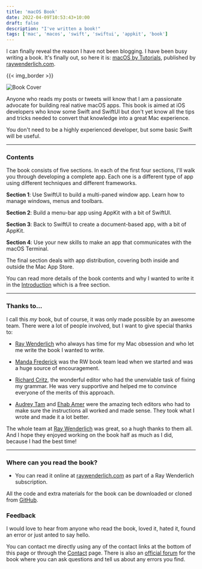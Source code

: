 ```yaml
---
title: 'macOS Book'
date: 2022-04-09T10:53:43+10:00
draft: false
description: "I've written a book!"
tags: ['mac', 'macos', 'swift', 'swiftui', 'appkit', 'book']
---
```


I can finally reveal the reason I have not been blogging. I have been busy writing a book. It's finally out, so here it is: [macOS by Tutorials][1], published by [raywenderlich.com][2].

<!--more-->

{{< img_border >}}

![Book Cover][i1]

Anyone who reads my posts or tweets will know that I am a passionate advocate for building real native macOS apps. This book is aimed at iOS developers who know some Swift and SwiftUI but don't yet know all the tips and tricks needed to convert that knowledge into a great Mac experience.

You don't need to be a highly experienced developer, but some basic Swift will be useful.

---

### Contents

The book consists of five sections. In each of the first four sections, I'll walk you through developing a complete app. Each one is a different type of app using different techniques and different frameworks.

**Section 1**: Use SwiftUI to build a multi-paned window app. Learn how to manage windows, menus and toolbars.

**Section 2**: Build a menu-bar app using AppKit with a bit of SwiftUI.

**Section 3**: Back to SwiftUI to create a document-based app, with a bit of AppKit.

**Section 4**: Use your new skills to make an app that communicates with the macOS Terminal.

The final section deals with app distribution, covering both inside and outside the Mac App Store.

You can read more details of the book contents and why I wanted to write it in the [Introduction][3] which is a free section.

---

### Thanks to...

I call this _my_ book, but of course, it was only made possible by an awesome team. There were a lot of people involved, but I want to give special thanks to:

- [Ray Wenderlich][13] who always has time for my Mac obsession and who let me write the book I wanted to write.

- [Manda Frederick][9] was the RW book team lead when we started and was a huge source of encouragement.
- [Richard Critz][10], the wonderful editor who had the unenviable task of fixing my grammar. He was very supportive and helped me to convince everyone of the merits of this approach.
- [Audrey Tam][11] and [Ehab Amer][12] were the amazing tech editors who had to make sure the instructions all worked and made sense. They took what I wrote and made it a lot better.

The whole team at [Ray Wenderlich][14] was great, so a hugh thanks to them all. And I hope they enjoyed working on the book half as much as I did, because I had the best time!

---

### Where can you read the book?

- You can read it online at [raywenderlich.com][1] as part of a Ray Wenderlich subscription.

All the code and extra materials for the book can be downloaded or cloned from [GitHub][6].

### Feedback

I would love to hear from anyone who read the book, loved it, hated it, found an error or just anted to say hello.

You can contact me directly using any of the contact links at the bottom of this page or through the [Contact][8] page.
There is also an [official forum][7] for the book where you can ask questions and tell us about any errors you find.

[i1]: /images/book_cover.png
[1]: https://www.raywenderlich.com/books/macos-by-tutorials
[2]: https://www.raywenderlich.com/
[3]: https://www.raywenderlich.com/books/macos-by-tutorials/v1.0/chapters/v-introduction
[6]: https://github.com/raywenderlich/mos-materials/tree/editions/1.0
[7]: https://forums.raywenderlich.com/c/books/macos-by-tutorials
[8]: /contact/
[9]: https://twitter.com/mandarazeware
[10]: https://twitter.com/rcritz
[11]: https://twitter.com/mataharimau
[12]: https://twitter.com/Waheiba
[13]: https://twitter.com/RayFromVA
[14]: https://twitter.com/rwenderlich
